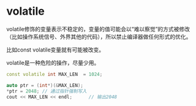 # volatile

volatile修饰的变量表示不稳定的，变量的值可能会以“难以察觉”的方式被修改（比如操作系统信号、外界其他的代码），所以禁止编译器做任何形式的优化。

比如const volatile变量就有可能被改变。

volatile是一种危险的操作，尽量少用。


```c++
const volatile int MAX_LEN  = 1024;

auto ptr = (int*)(&MAX_LEN);
*ptr = 2048; // 通过指针强制写入
cout << MAX_LEN << endl;      // 输出2048
```